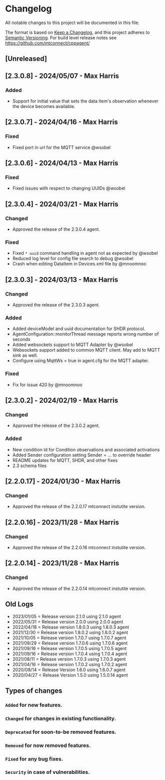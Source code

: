 # Changelog
All notable changes to this project will be documented in this file.

The format is based on [Keep a Changelog](https://keepachangelog.com/en/),
and this project adheres to [Semantic Versioning](https://semver.org/spec/v2.0.0.html).
For build level release notes see https://github.com/mtconnect/cppagent/

## [Unreleased] 

## [2.3.0.8] - 2024/05/07 - Max Harris
### Added
- Support for initial value that sets the data item's observation whenever the device becomes available.

## [2.3.0.7] - 2024/04/16 - Max Harris
### Fixed
- Fixed port in url for the MQTT service @wsobel

## [2.3.0.6] - 2024/04/13 - Max Harris
### Fixed
- Fixed issues with respect to changing UUIDs @wsobel

## [2.3.0.4] - 2024/03/21 - Max Harris
### Changed
- Approved the release of the 2.3.0.4 agent.
### Fixed
- Fixed `* uuid` command handling in agent not as expected by @wsobel
- Reduced log level for config file search to debug @wsobel
- Crash when editing DataItem in Devices.xml file by @mnoomnoo

## [2.3.0.3] - 2024/03/13 - Max Harris
### Changed
- Approved the release of the 2.3.0.3 agent.
### Added
- Added deviceModel and uuid documentation for SHDR protocol.
- AgentConfiguration::monitorThread message reports wrong number of seconds
- Added websockets support to MQTT Adapter by @wsobel
- Websockets support added to common MQTT client. May add to MQTT sink as well.
- Configure using MqttWs = true in agent.cfg for the MQTT adapter.
### Fixed
- Fix for issue 420 by @mnoomnoo

## [2.3.0.2] - 2024/02/19 - Max Harris
### Changed
- Approved the release of the 2.3.0.2 agent.
### Added
- New condition Id for Condition observations and associated activations
- Added Sender configuration setting Sender = ... to override header
- README updates for MQTT, SHDR, and other fixes
- 2.3 schema files

## [2.2.0.17] - 2024/01/30 - Max Harris
### Changed
- Approved the release of the 2.2.0.17 mtconnect instutite version.

## [2.2.0.16] - 2023/11/28 - Max Harris
### Changed
- Approved the release of the 2.2.0.16 mtconnect instutite version.

## [2.2.0.14] - 2023/11/28 - Max Harris
### Changed
- Approved the release of the 2.2.0.14 mtconnect instutite version.

## Old Logs
- 2023/01/05 = Release version 2.1.0 using 2.1.0 agent
- 2022/05/31 = Release version 2.0.0 using 2.0.0 agent
- 2022/04/18 = Release version 1.8.0.3 using 1.8.0.3 agent
- 2021/12/30 = Release version 1.8.0.2 using 1.8.0.2 agent
- 2021/10/05 = Release version 1.7.0.7 using 1.7.0.7 agent
- 2021/09/29 = Release version 1.7.0.6 using 1.7.0.6 agent
- 2021/09/16 = Release version 1.7.0.5 using 1.7.0.5 agent
- 2021/09/16 = Release version 1.7.0.4 using 1.7.0.4 agent
- 2021/08/11 = Release version 1.7.0.3 using 1.7.0.3 agent
- 2021/04/16 = Release version 1.7.0.2 using 1.7.0.2 agent
- 2020/08/14 = Release Version 1.6.0 using 1.6.0.7 agent
- 2020/04/27 = Release Version 1.5.0 using 1.5.0.14 agent

## Types of changes
### `Added` for new features.
### `Changed` for changes in existing functionality.
### `Deprecated` for soon-to-be removed features.
### `Removed` for now removed features.
### `Fixed` for any bug fixes.
### `Security` in case of vulnerabilities.
